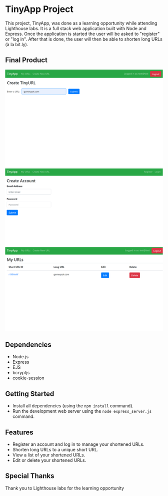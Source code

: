 # TinyApp Project

This project, TinyApp, was done as a learning opportunity while attending Lighthouse labs. It is a full stack web application built with Node and Express. Once the application is started the user will be asked to "register" or "log in". After that is done, the user will then be able to shorten long URLs (à la bit.ly).

## Final Product
!["Screen shot of edit page"](https://github.com/brettg17/tinyapp/blob/master/docs/edit.png?raw=true)
!["Screen shot of registration page"](https://github.com/brettg17/tinyapp/blob/master/docs/register.png?raw=true)
!["Screen shot of urls page"](https://github.com/brettg17/tinyapp/blob/master/docs/urls-page.png?raw=true)



## Dependencies

- Node.js
- Express
- EJS
- bcryptjs
- cookie-session

## Getting Started

- Install all dependencies (using the `npm install` command).
- Run the development web server using the `node express_server.js` command.

## Features

- Register an account and log in to manage your shortened URLs.
- Shorten long URLs to a unique short URL.
- View a list of your shortened URLs.
- Edit or delete your shortened URLs.

## Special Thanks

Thank you to Lighthouse labs for the learning opportunity
